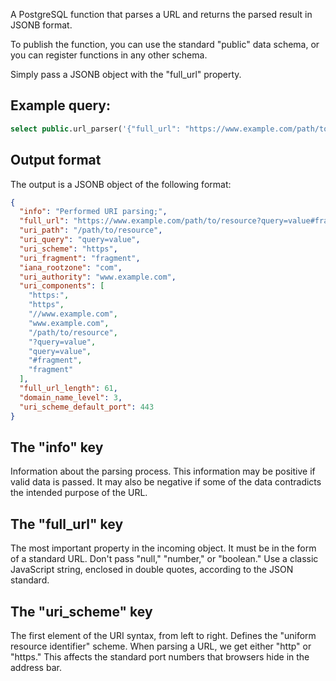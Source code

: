 A PostgreSQL function that parses a URL and returns the parsed result in JSONB format.

To publish the function, you can use the standard "public" data schema, or you can register functions in any other schema.

Simply pass a JSONB object with the "full_url" property.

<h2>Example query:</h2>

```sql
select public.url_parser('{"full_url": "https://www.example.com/path/to/resource?query=value#fragment"}'::jsonb);
```

<h2>Output format</h2>

The output is a JSONB object of the following format:
```json
{
  "info": "Performed URI parsing;",
  "full_url": "https://www.example.com/path/to/resource?query=value#fragment",
  "uri_path": "/path/to/resource",
  "uri_query": "query=value",
  "uri_scheme": "https",
  "uri_fragment": "fragment",
  "iana_rootzone": "com",
  "uri_authority": "www.example.com",
  "uri_components": [
    "https:",
    "https",
    "//www.example.com",
    "www.example.com",
    "/path/to/resource",
    "?query=value",
    "query=value",
    "#fragment",
    "fragment"
  ],
  "full_url_length": 61,
  "domain_name_level": 3,
  "uri_scheme_default_port": 443
}
```

<h2>The "info" key</h2>
Information about the parsing process. This information may be positive if valid data is passed. It may also be negative if some of the data contradicts the intended purpose of the URL.

<h2>The "full_url" key</h2>
The most important property in the incoming object. It must be in the form of a standard URL.
Don't pass "null," "number," or "boolean." Use a classic JavaScript string, enclosed in double quotes, according to the JSON standard.

<h2>The "uri_scheme" key</h2>
The first element of the URI syntax, from left to right. Defines the "uniform resource identifier" scheme.
When parsing a URL, we get either "http" or "https." This affects the standard port numbers that browsers hide in the address bar.
